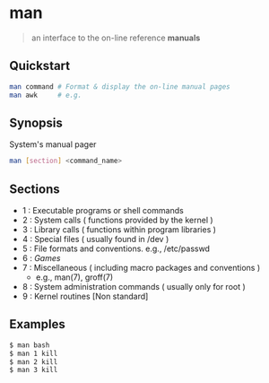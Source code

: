 # man

> an interface to the on-line reference **manuals**

## Quickstart

```bash
man command # Format & display the on-line manual pages
man awk     # e.g.
```

## Synopsis

System's manual pager

```bash
man [section] <command_name>
```

## Sections

- 1 : Executable programs or shell commands
- 2 : System calls ( functions provided by the kernel )
- 3 : Library calls ( functions within program libraries )
- 4 : Special files ( usually found in /dev )
- 5 : File formats and conventions. e.g., /etc/passwd
- 6 : _Games_
- 7 : Miscellaneous ( including macro packages and conventions )
    - e.g., man(7), groff(7)
- 8 : System administration commands ( usually only for root )
- 9 : Kernel routines [Non standard]

## Examples

```bash
$ man bash
$ man 1 kill
$ man 2 kill
$ man 3 kill
```